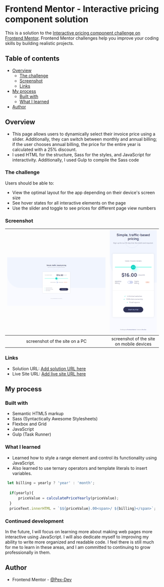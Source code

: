 # Frontend Mentor - Interactive pricing component solution

This is a solution to the [Interactive pricing component challenge on Frontend Mentor](https://www.frontendmentor.io/challenges/interactive-pricing-component-t0m8PIyY8). Frontend Mentor challenges help you improve your coding skills by building realistic projects. 

## Table of contents

- [Overview](#overview)
  - [The challenge](#the-challenge)
  - [Screenshot](#screenshot)
  - [Links](#links)
- [My process](#my-process)
  - [Built with](#built-with)
  - [What I learned](#what-i-learned)
- [Author](#author)

## Overview

- This page allows users to dynamically select their invoice price using a slider. Additionally, they can switch between monthly and annual billing; if the user chooses annual billing, the price for the entire year is calculated with a 25% discount. 
- I used HTML for the structure, Sass for the styles, and JavaScript for interactivity. Additionally, I used Gulp to compile the Sass code

### The challenge

Users should be able to:

- View the optimal layout for the app depending on their device's screen size
- See hover states for all interactive elements on the page
- Use the slider and toggle to see prices for different page view numbers

### Screenshot

| ![Imagen 1](./screenshots/interactive_pricing_component_pc.jpg) | ![Imagen 2](./screenshots/interactive_pricing_component_mobile.jpg) |
|:------------------------------:|:------------------------------:|
| screenshot of the site on a PC     | screenshot of the site on mobile devices     |

### Links

- Solution URL: [Add solution URL here](https://your-solution-url.com)
- Live Site URL: [Add live site URL here](https://your-live-site-url.com)

## My process

### Built with

- Semantic HTML5 markup
- Sass (Syntactically Awesome Stylesheets)
- Flexbox and Grid
- JavaScript
- Gulp (Task Runner)


### What I learned

- Learned how to style a range element and control its functionality using JavaScript. 
- Also learned to use ternary operators and template literals to insert variables.


```js
 let billing = yearly ? 'year' : 'month';

  if(yearly){
      priceValue = calculatePriceYearly(priceValue);
  }    
  priceText.innerHTML = `$${priceValue}.00<span>/ ${billing}</span>`;
```

### Continued development

In the future, I will focus on learning more about making web pages more interactive using JavaScript. I will also dedicate myself to improving my ability to write more organized and readable code. I feel there is still much for me to learn in these areas, and I am committed to continuing to grow professionally in them.

## Author

- Frontend Mentor - [@Pex-Dev](https://www.frontendmentor.io/profile/Pex-Dev)
